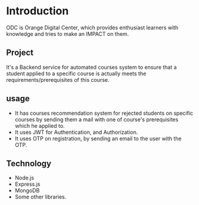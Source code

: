 # Introduction
ODC is Orange Digital Center, which provides enthusiast learners with knowledge and tries to make an IMPACT on them.
  
## Project
It's a Backend service for automated courses system to ensure that a student applied to a specific course is actually meets the requirements/prerequisites of this course. 

## usage
* It has courses recommendation system for rejected students on specific courses
by sending them a mail with one of course's prerequisites which he applied to.
* It uses JWT for Authentication, and Authorization.
* It uses OTP on registration, by sending an email to the user with the OTP. 

## Technology
* Node.js
* Express.js
* MongoDB
* Some other libraries. 
